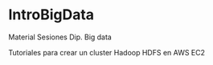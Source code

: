 # IntroBigData
Material Sesiones Dip. Big data

Tutoriales para crear un cluster Hadoop HDFS en AWS EC2
